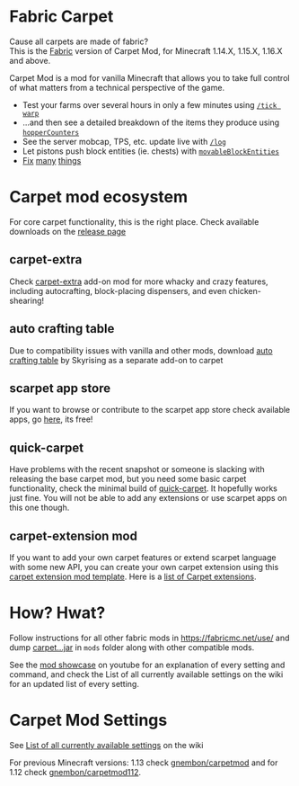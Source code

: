 # Fabric Carpet

Cause all carpets are made of fabric?  
This is the [Fabric](https://fabricmc.net/) version of Carpet Mod, for Minecraft 1.14.X, 1.15.X, 1.16.X and above.  

Carpet Mod is a mod for vanilla Minecraft that allows you to take full control of what matters from a technical perspective of the game.

* Test your farms over several hours in only a few minutes using [`/tick warp`](https://github.com/gnembon/fabric-carpet/wiki/Current-Available-Settings#commandtick)
* ...and then see a detailed breakdown of the items they produce using [`hopperCounters`](https://github.com/gnembon/fabric-carpet/wiki/Current-Available-Settings#hoppercounters)
* See the server mobcap, TPS, etc. update live with [`/log`](https://github.com/gnembon/fabric-carpet/wiki/Current-Available-Settings#commandlog)
* Let pistons push block entities (ie. chests) with [`movableBlockEntities`](https://github.com/gnembon/fabric-carpet/wiki/Current-Available-Settings#movableblockentities)
* [Fix](https://github.com/gnembon/fabric-carpet/wiki/Current-Available-Settings#leadfix) [many](https://github.com/gnembon/fabric-carpet/wiki/Current-Available-Settings#portalsuffocationfix) [things](https://github.com/gnembon/fabric-carpet/wiki/Current-Available-Settings#unloadedentityfix)

# Carpet mod ecosystem

For core carpet functionality, this is the right place. Check available downloads on the [release page](https://github.com/gnembon/fabric-carpet/releases)

## carpet-extra

Check [carpet-extra](https://github.com/gnembon/carpet-extra/) add-on mod for more whacky and crazy features, including autocrafting, block-placing dispensers, and even chicken-shearing!

## auto crafting table

Due to compatibility issues with vanilla and other mods, download [auto crafting table](https://github.com/gnembon/carpet-autoCraftingTable/releases) by Skyrising as a separate add-on to carpet

## scarpet app store

If you want to browse or contribute to the scarpet app store check available apps, go [here](https://github.com/gnembon/scarpet), its free!

## quick-carpet

Have problems with the recent snapshot or someone is slacking with releasing the base carpet mod, but you need some basic carpet functionality, check the minimal build of [quick-carpet](https://github.com/gnembon/quick-carpet/releases). It hopefully works just fine. You will not be able to add any extensions or use scarpet apps on this one though.

## carpet-extension mod

If you want to add your own carpet features or extend scarpet language with some new API, you can create your own carpet extension using this [carpet extension mod template](https://github.com/gnembon/fabric-carpet-extension-example-mod). Here is a [list of Carpet extensions](https://github.com/gnembon/fabric-carpet/wiki/List-of-Carpet-extensions).

# How? Hwat?

Follow instructions for all other fabric mods in https://fabricmc.net/use/ and dump [carpet...jar](https://github.com/gnembon/fabric-carpet/releases) in `mods` folder along with other compatible mods.

See the [mod showcase](https://www.youtube.com/watch?v=Lt-ooRGpLz4) on youtube for an explanation of every setting and command, and check the List of all currently available settings on the wiki for an updated list of every setting.

# Carpet Mod Settings
See [List of all currently available settings][settings] on the wiki

[settings]: https://github.com/gnembon/fabric-carpet/wiki/Current-Available-Settings

For previous Minecraft versions: 1.13 check [gnembon/carpetmod](https://github.com/gnembon/carpetmod) and for 1.12 check [gnembon/carpetmod112](https://github.com/gnembon/carpetmod112).
